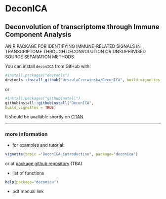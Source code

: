 # DeconICA

## **Deconvolution of transcriptome through Immune Component Analysis**

AN R PACKAGE FOR IDENTIFYING  IMMUNE-RELATED SIGNALS  IN TRANSCRIPTOME THROUGH DECONVOLUTION OR UNSUPERVISED  SOURCE SEPARATION METHODS

You can install `deconICA` from GitHub with:

```r
#install.packages("devtools")
devtools::install_github("UrszulaCzerwinska/DeconICA", build_vignettes = TRUE)
```

or

```r
#install.packages("githubinstall")
githubinstall::githubinstall("DeconICA", 
build_vignettes = TRUE)
```

It should be available shortly on [CRAN](https://cran.r-project.org/web/packages/deconica/index.html)

---
### more information

*  for examples and tutorial: 
```r 
vignette(topic ="DeconICA_introduction", package="deconica")
```
   or at [package github repository](./vignettes_html/) (TBA)

* list of functions
```r 
help(package="deconica")
```
* pdf manual
 link

